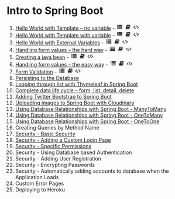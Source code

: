 # Intro to Spring Boot
1. [Hello World with Template – no variable](https://github.com/ajhenley/unofficialguides/blob/master/IntroToSpringBoot/Lesson01.md) - ![Walkthrough](img/i_list.png "Walkthrough") ![Explanation](img/i_book.png "Explanation") ![Code](img/i_code.png "Github Code")
2. [Hello World with Template with variable](https://github.com/ajhenley/unofficialguides/blob/master/IntroToSpringBoot/Lesson02.md) - ![Walkthrough](img/i_list.png "Walkthrough") ![Explanation](img/i_book.png "Explanation") ![Code](img/i_code.png "Github Code")
3. [Hello World with External Variables](https://github.com/ajhenley/unofficialguides/blob/master/IntroToSpringBoot/Lesson03.md) - ![Walkthrough](img/i_list.png "Walkthrough") ![Explanation](img/i_book.png "Explanation") ![Code](img/i_code.png "Github Code")  
4. [Handling form values – the hard way](https://github.com/ajhenley/unofficialguides/blob/master/IntroToSpringBoot/Lesson04.md) - ![Walkthrough](img/i_list.png "Walkthrough") ![Explanation](img/i_book.png "Explanation") ![Code](img/i_code.png "Github Code")   
5. [Creating a java bean](https://github.com/ajhenley/unofficialguides/blob/master/IntroToSpringBoot/Lesson05.md) - ![Walkthrough](img/i_list.png "Walkthrough") ![Explanation](img/i_book.png "Explanation") ![Code](img/i_code.png "Github Code")   
6. [Handling form values – the easy way](https://github.com/ajhenley/unofficialguides/blob/master/IntroToSpringBoot/Lesson06.md) - ![Walkthrough](img/i_list.png "Walkthrough") ![Explanation](img/i_book.png "Explanation") ![Code](img/i_code.png "Github Code")
7. [Form Validation](https://github.com/ajhenley/unofficialguides/blob/master/IntroToSpringBoot/Lesson07.md) - ![Walkthrough](img/i_list.png "Walkthrough") ![Explanation](img/i_book.png "Explanation") ![Code](img/i_code.png "Github Code") 
8. [Persisting to the Database](https://github.com/ajhenley/unofficialguides/blob/master/IntroToSpringBoot/Lesson08.md)  
9. [Looping through list with Thymeleaf in Spring Boot](https://github.com/ajhenley/unofficialguides/blob/master/IntroToSpringBoot/Lesson09.md) 
10. [Complete data life cycle – form, list, detail, delete](https://github.com/ajhenley/unofficialguides/blob/master/IntroToSpringBoot/Lesson10.md) 
11. [Adding Twitter Bootstrap to Spring Boot](https://github.com/ajhenley/unofficialguides/blob/master/IntroToSpringBoot/Lesson11.md) 
12. [Uploading images to Spring Boot with Cloudinary](https://github.com/ajhenley/unofficialguides/blob/master/IntroToSpringBoot/Lesson12.md)  
13. [Using Database Relationships with Spring Boot - ManyToMany](https://github.com/ajhenley/unofficialguides/blob/master/IntroToSpringBoot/Lesson13.md)  
14. [Using Database Relationships with Spring Boot - OneToMany](https://github.com/ajhenley/unofficialguides/blob/master/IntroToSpringBoot/Lesson14.md) 
15. [Using Database Relationships with Spring Boot - OneToOne](https://github.com/ajhenley/unofficialguides/blob/master/IntroToSpringBoot/Lesson15.md) 
16. Creating Queries by Method Name 
17. [Security - Basic Security](https://github.com/ajhenley/unofficialguides/blob/master/IntroToSpringBoot/Lesson17.md) 
18. [Security - Adding a Custom Login Page](https://github.com/ajhenley/unofficialguides/blob/master/IntroToSpringBoot/Lesson18.md) 
19. [Security - Specific Permissions](https://github.com/ajhenley/unofficialguides/blob/master/IntroToSpringBoot/Lesson19.md)
20. Security - Using Database based Authentication
21. Security - Adding User Registration
22. Security - Encrypting Passwords
23. Security - Automatically adding accounts to database when the Application Loads
23. Custom Error Pages 
24. Deploying to Heroku
